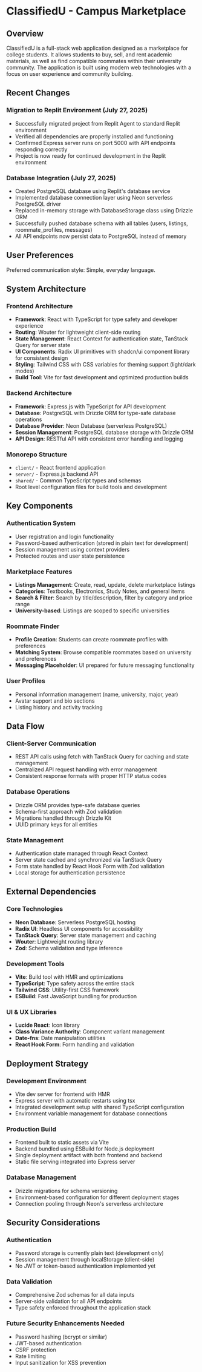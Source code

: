 # ClassifiedU - Campus Marketplace

## Overview

ClassifiedU is a full-stack web application designed as a marketplace for college students. It allows students to buy, sell, and rent academic materials, as well as find compatible roommates within their university community. The application is built using modern web technologies with a focus on user experience and community building.

## Recent Changes

### Migration to Replit Environment (July 27, 2025)
- Successfully migrated project from Replit Agent to standard Replit environment
- Verified all dependencies are properly installed and functioning
- Confirmed Express server runs on port 5000 with API endpoints responding correctly
- Project is now ready for continued development in the Replit environment

### Database Integration (July 27, 2025)
- Created PostgreSQL database using Replit's database service
- Implemented database connection layer using Neon serverless PostgreSQL driver
- Replaced in-memory storage with DatabaseStorage class using Drizzle ORM
- Successfully pushed database schema with all tables (users, listings, roommate_profiles, messages)
- All API endpoints now persist data to PostgreSQL instead of memory

## User Preferences

Preferred communication style: Simple, everyday language.

## System Architecture

### Frontend Architecture
- **Framework**: React with TypeScript for type safety and developer experience
- **Routing**: Wouter for lightweight client-side routing
- **State Management**: React Context for authentication state, TanStack Query for server state
- **UI Components**: Radix UI primitives with shadcn/ui component library for consistent design
- **Styling**: Tailwind CSS with CSS variables for theming support (light/dark modes)
- **Build Tool**: Vite for fast development and optimized production builds

### Backend Architecture
- **Framework**: Express.js with TypeScript for API development
- **Database**: PostgreSQL with Drizzle ORM for type-safe database operations
- **Database Provider**: Neon Database (serverless PostgreSQL)
- **Session Management**: PostgreSQL database storage with Drizzle ORM
- **API Design**: RESTful API with consistent error handling and logging

### Monorepo Structure
- `client/` - React frontend application
- `server/` - Express.js backend API
- `shared/` - Common TypeScript types and schemas
- Root level configuration files for build tools and development

## Key Components

### Authentication System
- User registration and login functionality
- Password-based authentication (stored in plain text for development)
- Session management using context providers
- Protected routes and user state persistence

### Marketplace Features
- **Listings Management**: Create, read, update, delete marketplace listings
- **Categories**: Textbooks, Electronics, Study Notes, and general items
- **Search & Filter**: Search by title/description, filter by category and price range
- **University-based**: Listings are scoped to specific universities

### Roommate Finder
- **Profile Creation**: Students can create roommate profiles with preferences
- **Matching System**: Browse compatible roommates based on university and preferences
- **Messaging Placeholder**: UI prepared for future messaging functionality

### User Profiles
- Personal information management (name, university, major, year)
- Avatar support and bio sections
- Listing history and activity tracking

## Data Flow

### Client-Server Communication
- REST API calls using fetch with TanStack Query for caching and state management
- Centralized API request handling with error management
- Consistent response formats with proper HTTP status codes

### Database Operations
- Drizzle ORM provides type-safe database queries
- Schema-first approach with Zod validation
- Migrations handled through Drizzle Kit
- UUID primary keys for all entities

### State Management
- Authentication state managed through React Context
- Server state cached and synchronized via TanStack Query
- Form state handled by React Hook Form with Zod validation
- Local storage for authentication persistence

## External Dependencies

### Core Technologies
- **Neon Database**: Serverless PostgreSQL hosting
- **Radix UI**: Headless UI components for accessibility
- **TanStack Query**: Server state management and caching
- **Wouter**: Lightweight routing library
- **Zod**: Schema validation and type inference

### Development Tools
- **Vite**: Build tool with HMR and optimizations
- **TypeScript**: Type safety across the entire stack
- **Tailwind CSS**: Utility-first CSS framework
- **ESBuild**: Fast JavaScript bundling for production

### UI & UX Libraries
- **Lucide React**: Icon library
- **Class Variance Authority**: Component variant management
- **Date-fns**: Date manipulation utilities
- **React Hook Form**: Form handling and validation

## Deployment Strategy

### Development Environment
- Vite dev server for frontend with HMR
- Express server with automatic restarts using tsx
- Integrated development setup with shared TypeScript configuration
- Environment variable management for database connections

### Production Build
- Frontend built to static assets via Vite
- Backend bundled using ESBuild for Node.js deployment
- Single deployment artifact with both frontend and backend
- Static file serving integrated into Express server

### Database Management
- Drizzle migrations for schema versioning
- Environment-based configuration for different deployment stages
- Connection pooling through Neon's serverless architecture

## Security Considerations

### Authentication
- Password storage is currently plain text (development only)
- Session management through localStorage (client-side)
- No JWT or token-based authentication implemented yet

### Data Validation
- Comprehensive Zod schemas for all data inputs
- Server-side validation for all API endpoints
- Type safety enforced throughout the application stack

### Future Security Enhancements Needed
- Password hashing (bcrypt or similar)
- JWT-based authentication
- CSRF protection
- Rate limiting
- Input sanitization for XSS prevention